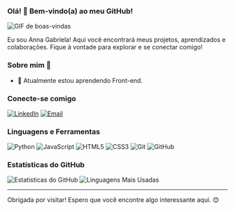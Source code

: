 ### Olá! 👋 Bem-vindo(a) ao meu GitHub!

![GIF de boas-vindas](https://i.giphy.com/media/v1.Y2lkPTc5MGI3NjExaGppZ24xandiZGcwdzY0cW5rMno5dXhnZjE0cXVrcWM5NDJzaDVxNCZlcD12MV9pbnRlcm5hbF9naWZfYnlfaWQmY3Q9Zw/L3nWlmgyqCeU8/giphy.gif )

Eu sou Anna Gabriela! Aqui você encontrará meus projetos, aprendizados e colaborações. Fique à vontade para explorar e se conectar comigo!

### Sobre mim 🌸

- 🌱 Atualmente estou aprendendo Front-end.

### Conecte-se comigo 

[![LinkedIn](https://img.shields.io/badge/-LinkedIn-blue?style=flat&logo=Linkedin&logoColor=white)](https://www.linkedin.com/in/anna-gabriela-holanda)
[![Email](https://img.shields.io/badge/-Email-c14438?style=flat&logo=Gmail&logoColor=white)](mailto:annagabrielaholanda.com)

### Linguagens e Ferramentas 

![Python](https://img.shields.io/badge/-Python-333?style=flat&logo=python)
![JavaScript](https://img.shields.io/badge/-JavaScript-333?style=flat&logo=javascript)
![HTML5](https://img.shields.io/badge/-HTML5-333?style=flat&logo=html5)
![CSS3](https://img.shields.io/badge/-CSS3-333?style=flat&logo=css3)
![Git](https://img.shields.io/badge/-Git-333?style=flat&logo=git)
![GitHub](https://img.shields.io/badge/-GitHub-333?style=flat&logo=github)

### Estatísticas do GitHub 

![Estatísticas do GitHub](https://github-readme-stats.vercel.app/api?username=kiwnyh&show_icons=true&theme=radical)
![Linguagens Mais Usadas](https://github-readme-stats.vercel.app/api/top-langs/?username=kiwnyh&layout=compact&theme=radical)

---

Obrigada por visitar! Espero que você encontre algo interessante aqui. 😊
